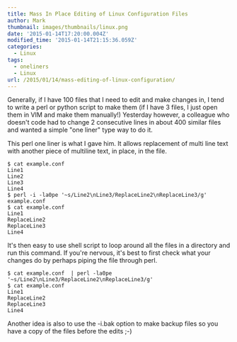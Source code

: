 ```yaml
---
title: Mass In Place Editing of Linux Configuration Files
author: Mark
thumbnail: images/thumbnails/linux.png
date: '2015-01-14T17:20:00.004Z'
modified_time: '2015-01-14T21:15:36.059Z'
categories:
  - Linux
tags:
  - oneliners
  - Linux
url: /2015/01/14/mass-editing-of-linux-configuration/
---
```


Generally, if I have 100 files that I need to edit and make changes in, I tend to write a perl or python script to make them (if I have 3 files, I just open them in VIM and make them manually!) Yesterday however, a colleague who doesn't code had to change 2 consecutive lines in about 400 similar files and wanted a simple "one liner" type way to do it.

This perl one liner is what I gave him. It allows replacement of multi line text with another piece of multiline text, in place, in the file.

```
$ cat example.conf
Line1
Line2
Line3
Line4
$ perl -i -la0pe '~s/Line2\nLine3/ReplaceLine2\nReplaceLine3/g' example.conf
$ cat example.conf
Line1
ReplaceLine2
ReplaceLine3
Line4
```

It's then easy to use shell script to loop around all the files in a directory and run this command. If you're nervous, it's best to first check what your changes do by perhaps piping the file through perl. 

```
$ cat example.conf  | perl -la0pe '~s/Line2\nLine3/ReplaceLine2\nReplaceLine3/g'
$ cat example.conf 
Line1
ReplaceLine2
ReplaceLine3
Line4
```

Another idea is also to use the -i.bak option to make backup files so you have a copy of the files before the edits ;-)  
